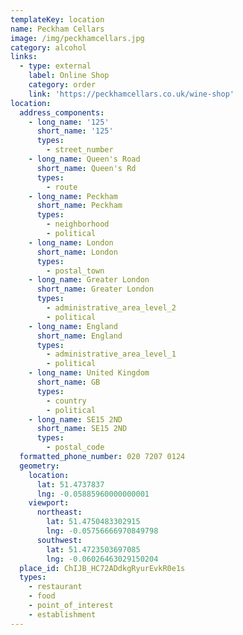 ```yaml
---
templateKey: location
name: Peckham Cellars
image: /img/peckhamcellars.jpg
category: alcohol
links:
  - type: external
    label: Online Shop
    category: order
    link: 'https://peckhamcellars.co.uk/wine-shop'
location:
  address_components:
    - long_name: '125'
      short_name: '125'
      types:
        - street_number
    - long_name: Queen's Road
      short_name: Queen's Rd
      types:
        - route
    - long_name: Peckham
      short_name: Peckham
      types:
        - neighborhood
        - political
    - long_name: London
      short_name: London
      types:
        - postal_town
    - long_name: Greater London
      short_name: Greater London
      types:
        - administrative_area_level_2
        - political
    - long_name: England
      short_name: England
      types:
        - administrative_area_level_1
        - political
    - long_name: United Kingdom
      short_name: GB
      types:
        - country
        - political
    - long_name: SE15 2ND
      short_name: SE15 2ND
      types:
        - postal_code
  formatted_phone_number: 020 7207 0124
  geometry:
    location:
      lat: 51.4737837
      lng: -0.05885960000000001
    viewport:
      northeast:
        lat: 51.4750483302915
        lng: -0.05756666970849798
      southwest:
        lat: 51.4723503697085
        lng: -0.06026463029150204
  place_id: ChIJB_HC72ADdkgRyurEvkR0e1s
  types:
    - restaurant
    - food
    - point_of_interest
    - establishment
---
```

